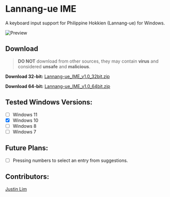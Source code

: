 # Lannang-ue IME
A keyboard input support for Philippine Hokkien (Lannang-ue) for Windows.

![Preview](https://i.stack.imgur.com/ZrThv.png)
## Download

> **DO NOT** download from other sources, they may contain **virus** and considered **unsafe** and **malicious**.

**Download 32-bit:** [Lannang-ue_IME_v1.0_32bit.zip](https://www.myst-walker.web.app/)

**Download 64-bit:** [Lannang-ue_IME_v1.0_64bit.zip](https://www.myst-walker.web.app/)
 ## Tested Windows Versions:
 - [ ] Windows 11
 - [x] Windows 10
 - [ ] Windows 8
 - [ ] Windows 7
## Future Plans:
 - [ ] Pressing numbers to select an entry from suggestions.

## Contributors:
[Justin Lim](https://www.myst-walker.web.app/)

